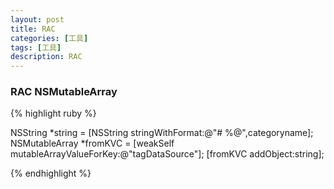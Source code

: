 ```yaml
---
layout: post
title: RAC
categories: [工具]
tags: [工具]
description: RAC
---
```


<h3>RAC NSMutableArray</h3>

{% highlight ruby %}

NSString *string = [NSString stringWithFormat:@"# %@",categoryname];
NSMutableArray *fromKVC = [weakSelf mutableArrayValueForKey:@"tagDataSource"];
[fromKVC addObject:string];

{% endhighlight %}
